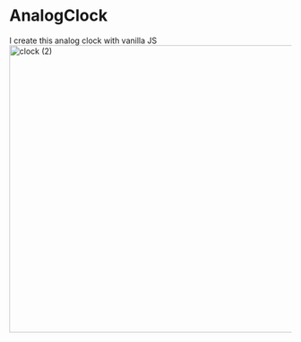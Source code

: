 # AnalogClock
I create this analog clock with vanilla JS
<img width="512" alt="clock (2)" src="https://user-images.githubusercontent.com/83175874/131206261-cd4aab96-6b1c-4a64-8814-cd9b992ddab9.png">

